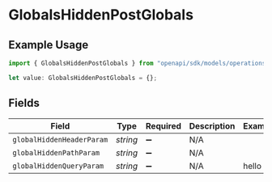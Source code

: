 # GlobalsHiddenPostGlobals

## Example Usage

```typescript
import { GlobalsHiddenPostGlobals } from "openapi/sdk/models/operations";

let value: GlobalsHiddenPostGlobals = {};
```

## Fields

| Field                     | Type                      | Required                  | Description               | Example                   |
| ------------------------- | ------------------------- | ------------------------- | ------------------------- | ------------------------- |
| `globalHiddenHeaderParam` | *string*                  | :heavy_minus_sign:        | N/A                       |                           |
| `globalHiddenPathParam`   | *string*                  | :heavy_minus_sign:        | N/A                       |                           |
| `globalHiddenQueryParam`  | *string*                  | :heavy_minus_sign:        | N/A                       | hello                     |